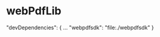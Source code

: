 # webPdfLib  

<!-- <br/>
<style>
details > summary {
  padding: 4px;
  width: 200px;
  background-color: #eeeeee;
  border: none;
  box-shadow: 1px 1px 2px #bbbbbb;
  cursor: pointer;
}
</style>
<details>
  <summary>빌드방법</summary>
</details> -->

"devDependencies": {
    ...
    "webpdfsdk": "file:./webpdfsdk"
  }